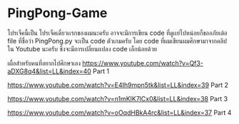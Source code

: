# PingPong-Game
โปรเจ็คนี้เป็น โปรเจ็คเดี่ยวเเรกของผมนะครับ อาจจะมีการเขียน code ที่ดูเเย่ไปหน่อยก็ขออภัยเด้อ 
file ที่ชื่อว่า PingPong.py จะเป็น code ตัวเกมครับ 
โดย code ที่ผมเขียนผมศึกษามาจากคลิปใน Youtube นะครับ ซึ่งจะมีการเปลี่ยนเเปลง code เล็กน้อยด้วย

เผื่อสำหรับคนที่อยากไปศึกษาเอง
https://www.youtube.com/watch?v=Qf3-aDXG8q4&list=LL&index=40 Part 1

https://www.youtube.com/watch?v=E4Ih9mpn5tk&list=LL&index=39 Part 2

https://www.youtube.com/watch?v=n1mKIK7lCx0&list=LL&index=38 Part 3

https://www.youtube.com/watch?v=oOqdHBkA4rc&list=LL&index=37 Part 4
